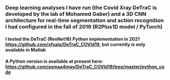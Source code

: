 ### Deep learning analyses I have run (the Covid Xray DeTraC is developed by the lab of Mohamed Gaber) and a 3D CNN architecture for real-time segmentation and action recognition I had configured in the fall of 2019 (R2Plus1D model / PyTorch)
#### I tested the DeTraC (ResNet18) Python implementation in 2021 https://github.com/xfsala/DeTraC_COVId19, but currently is only available in Matlab 
#### A Python version is available at present here: https://github.com/asmaa4may/DeTraC_COVId19/tree/master/python_code

